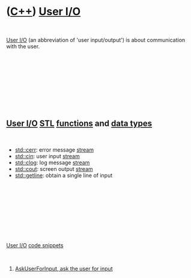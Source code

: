 



 

 

 

 

 

([C++](Cpp.md)) [User I/O](CppUserIo.md)
==========================================

 

[User I/O](CppUserIo.md) (an abbreviation of 'user input/output') is
about communication with the user.

 

 

 

 

 

[User I/O](CppUserIo.md) [STL](CppStl.md) [functions](CppFunction.md) and [data types](CppDataType.md)
----------------------------------------------------------------------------------------------------------

 

-   [std::cerr](CppCerr.md): error message [stream](CppStream.md)
-   [std::cin](CppCin.md): user input [stream](CppStream.md)
-   [std::clog](CppClog.md): log message [stream](CppStream.md)
-   [std::cout](CppCout.md): screen output [stream](CppStream.md)
-   [std::getline](CppGetline.md): obtain a single line of input

 

 

 

 

 

[User I/O](CppUserIo.md) [code snippets](CppCodeSnippets.md)

 

1.  [AskUserForInput, ask the user for input](CppAskUserForInput.md)

 

 

 

 

 





 



